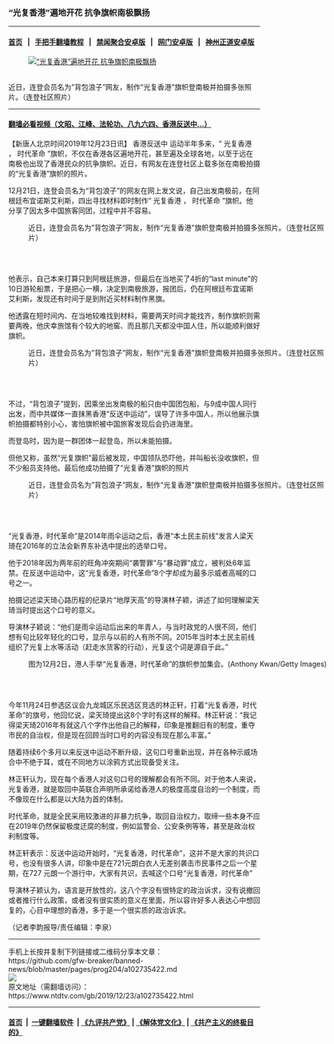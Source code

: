 ### “光复香港”遍地开花 抗争旗帜南极飘扬
------------------------

#### [首页](https://github.com/gfw-breaker/banned-news/blob/master/README.md) &nbsp;&nbsp;|&nbsp;&nbsp; [手把手翻墙教程](https://github.com/gfw-breaker/guides/wiki) &nbsp;&nbsp;|&nbsp;&nbsp; [禁闻聚合安卓版](https://github.com/gfw-breaker/bn-android) &nbsp;&nbsp;|&nbsp;&nbsp; [网门安卓版](https://github.com/oGate2/oGate) &nbsp;&nbsp;|&nbsp;&nbsp; [神州正道安卓版](https://github.com/SzzdOgate/update) 



<div><div class="featured_image">
 <a href="https://i.ntdtv.com/assets/uploads/2019/12/ZXEgLTx.jpg" target="_blank">
  <figure>
   <img alt="“光复香港”遍地开花 抗争旗帜南极飘扬" src="https://i.ntdtv.com/assets/uploads/2019/12/ZXEgLTx-800x450.jpg"/>
  </figure><br/>
 </a>
 <span class="caption">
  近日，连登会员名为”背包浪子”网友，制作“光复香港”旗帜登南极并拍摄多张照片。（连登社区照片）
 </span>
</div>
</div><hr/>

#### [翻墙必看视频（文昭、江峰、法轮功、八九六四、香港反送中...）](https://github.com/gfw-breaker/banned-news/blob/master/pages/link3.md)

<div><div class="post_content" itemprop="articleBody">
 <p>
  【新唐人北京时间2019年12月23日讯】
  <ok href="https://www.ntdtv.com/gb/prog422848.htm">
   香港反送中
  </ok>
  运动半年多来，“
  <ok href="https://www.ntdtv.com/gb/光复香港.htm">
   光复香港
  </ok>
  ，
  <ok href="https://www.ntdtv.com/gb/时代革命.htm">
   时代革命
  </ok>
  ”旗帜，不仅在香港各区遍地开花，甚至遍及全球各地，以至于远在南极也出现了香港民众的抗争旗帜。近日，有网友在连登社区上载多张在南极拍摄的“光复香港”旗帜的照片。
 </p>
 <p>
  12月21日，连登会员名为“背包浪子”的网友在网上发文说，自己出发南极前，在阿根廷布宜诺斯艾利斯，四出寻找材料即时制作”
  <ok href="https://www.ntdtv.com/gb/光复香港.htm">
   光复香港
  </ok>
  ，
  <ok href="https://www.ntdtv.com/gb/时代革命.htm">
   时代革命
  </ok>
  ”旗帜。他分享了因太多中国旅客同团，过程中并不容易。
 </p>
 <figure class="wp-caption alignnone" id="attachment_102735428" style="width: 600px">
  <ok href="https://i.ntdtv.com/assets/uploads/2019/12/e635Ebz-1.jpg">
   <img alt="" class="size-medium wp-image-102735428" src="https://i.ntdtv.com/assets/uploads/2019/12/e635Ebz-1-600x338.jpg"/>
  </ok>
  <br/><figcaption class="wp-caption-text">
   近日，连登会员名为”背包浪子”网友，制作“光复香港”旗帜登南极并拍摄多张照片。（连登社区照片）
  </figcaption><br/>
 </figure><br/>
 <p>
  他表示，自己本来打算只到阿根廷旅游，但最后在当地买了4折的“last minute”的10日游轮船票，于是把心一横，决定到南极旅游，报团后，仍在阿根廷布宜诺斯艾利斯，发现还有时间于是到附近买材料制作黑旗。
 </p>
 <p>
  他透露在短时间内、在当地较难找到材料，需要两天时间才能找齐，制作旗帜则需要两晚，他庆幸旅馆有个较大的地窖、而且那几天都没中国人住，所以能顺利做好旗帜。
 </p>
 <figure class="wp-caption alignnone" id="attachment_102735429" style="width: 600px">
  <ok href="https://i.ntdtv.com/assets/uploads/2019/12/pgr3qKr.jpg">
   <img alt="" class="size-medium wp-image-102735429" src="https://i.ntdtv.com/assets/uploads/2019/12/pgr3qKr-600x338.jpg"/>
  </ok>
  <br/><figcaption class="wp-caption-text">
   近日，连登会员名为”背包浪子”网友，制作“光复香港”旗帜登南极并拍摄多张照片。（连登社区照片）
  </figcaption><br/>
 </figure><br/>
 <p>
  不过，“背包浪子”提到，因乘坐出发南极的船只由中国团包船，与9成中国人同行出发，而中共媒体一直抹黑香港“反送中运动”，误导了许多中国人，所以他展示旗帜拍摄都特别小心，害怕旗帜被中国旅客发现后会扔进海里。
 </p>
 <p>
  而登岛时，因为是一群团体一起登岛，所以未能拍摄。
 </p>
 <p>
  但他又称，虽然“光复旗帜”最后被发现，中国领队恐吓他，并叫船长没收旗帜，但不少船员支持他。最后他成功拍摄了“光复香港”旗帜的照片
 </p>
 <figure class="wp-caption alignnone" id="attachment_102735430" style="width: 600px">
  <ok href="https://i.ntdtv.com/assets/uploads/2019/12/U68JqT4-1024x768.jpg">
   <img alt="" class="size-medium wp-image-102735430" src="https://i.ntdtv.com/assets/uploads/2019/12/U68JqT4-1024x768-600x338.jpg"/>
  </ok>
  <br/><figcaption class="wp-caption-text">
   近日，连登会员名为”背包浪子”网友，制作“光复香港”旗帜登南极并拍摄多张照片。（连登社区照片）
  </figcaption><br/>
 </figure><br/>
 <p>
  “光复香港，时代革命”是2014年雨伞运动之后，香港“本土民主前线”发言人梁天琦在2016年的立法会新界东补选中提出的选举口号。
 </p>
 <p>
  他于2018年因为两年前的旺角冲突期间“袭警罪”与“暴动罪”成立，被判处6年监禁。在反送中运动中，这“光复香港，时代革命”8个字却成为最多示威者高喊的口号之一。
 </p>
 <p>
  拍摄记述梁天琦心路历程的纪录片“地厚天高”的导演林子颖，讲述了如何理解梁天琦当时提出这个口号的意义。
 </p>
 <p>
  导演林子颖说：“他们是雨伞运动后出来的年青人，与当时政党的人很不同，他们想有句比较年轻化的口号，显示与以前的人有所不同。2015年当时本土民主前线组织了光复上水等活动（赶走水货客的行动），光复这个词是源自于此。”
 </p>
 <figure class="wp-caption alignnone" id="attachment_102720595" style="width: 600px">
  <ok href="https://i.ntdtv.com/assets/uploads/2019/12/GettyImages-1185987229.jpg">
   <img alt="" class="size-medium wp-image-102720595" src="https://i.ntdtv.com/assets/uploads/2019/12/GettyImages-1185987229-600x338.jpg"/>
  </ok>
  <br/><figcaption class="wp-caption-text">
   图为12月2日，港人手举“光复香港，时代革命”的旗帜参加集会。(Anthony Kwan/Getty Images)
  </figcaption><br/>
 </figure><br/>
 <p>
  今年11月24日参选区议会九龙城区乐民选区竞选的林正轩，打着“光复香港，时代革命”的旗号，他回忆说，梁天琦提出这8个字时有这样的解释。林正轩说：“我记得梁天琦2016年有就这八个字作出他自己的解释，印象是推翻旧有的制度，重夺市民的自治权，但是现在回顾当时口号的内容没有现在那么丰富。”
 </p>
 <p>
  随着持续6个多月以来反送中运动不断升级，这句口号重新出现，并在各种示威场合中不绝于耳，或在不同地方以涂鸦方式出现备受关注。
 </p>
 <p>
  林正轩认为，现在每个香港人对这句口号的理解都会有所不同。对于他本人来说，光复香港，就是取回中英联合声明所承诺给香港人的极度高度自治的一个制度，而不像现在什么都是以大陆为首的体制。
 </p>
 <p>
  时代革命，就是全民采用较激进的非暴力抗争，取回自治权力，取缔一些本身不应在2019年仍然保留极度迂腐的制度，例如监警会、公安条例等等，甚至是政治权利制度等。
 </p>
 <p>
  林正轩表示：反送中运动开始时，“光复香港，时代革命”，这并不是大家的共识口号，也没有很多人讲，印象中是在721元朗白衣人无差别袭击市民事件之后一个星期，在727 元朗一个游行中，大家有共识，去喊这个口号“光复香港，时代革命”
 </p>
 <p>
  导演林子颖认为，语言是开放性的，这八个字没有很特定的政治诉求，没有说撤回或者推行什么政策，或者没有很实质的意义在里面，所以容许好多人表达心中想回复的，心目中理想的香港，多于是一个很实质的政治诉求。
 </p>
 <p>
  （记者李韵报导/责任编辑：李泉）
 </p>
 <div class="single_ad">
 </div>
</div>
</div>
<hr/>
手机上长按并复制下列链接或二维码分享本文章：<br/>
https://github.com/gfw-breaker/banned-news/blob/master/pages/prog204/a102735422.md <br/>
<a href='https://github.com/gfw-breaker/banned-news/blob/master/pages/prog204/a102735422.md'><img src='https://github.com/gfw-breaker/banned-news/blob/master/pages/prog204/a102735422.md.png'/></a> <br/>
原文地址（需翻墙访问）：https://www.ntdtv.com/gb/2019/12/23/a102735422.html


------------------------
#### [首页](https://github.com/gfw-breaker/banned-news/blob/master/README.md) &nbsp;|&nbsp; [一键翻墙软件](https://github.com/gfw-breaker/nogfw/blob/master/README.md) &nbsp;| [《九评共产党》](https://github.com/gfw-breaker/9ping.md/blob/master/README.md#九评之一评共产党是什么) | [《解体党文化》](https://github.com/gfw-breaker/jtdwh.md/blob/master/README.md) | [《共产主义的终极目的》](https://github.com/gfw-breaker/gczydzjmd.md/blob/master/README.md)


<img src='http://gfw-breaker.win/banned-news/pages/prog204/a102735422.md' width='0px' height='0px'/>